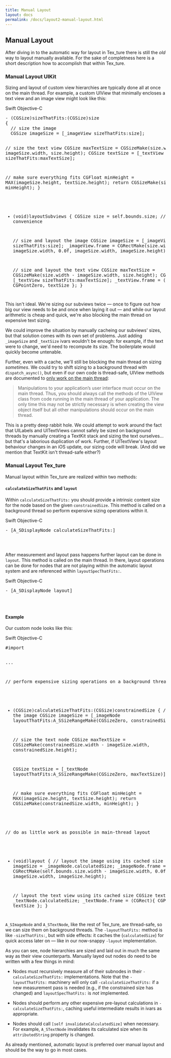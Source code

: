 ```yaml
---
title: Manual Layout
layout: docs
permalink: /docs/layout2-manual-layout.html
---
```


## Manual Layout
After diving in to the automatic way for layout in Tex_ture there is still the _old_ way to layout manually available. For the sake of completness here is a short description how to accomplish that within Tex_ture.

### Manual Layout UIKit

Sizing and layout of custom view hierarchies are typically done all at once on the main thread.  For example, a custom UIView that minimally encloses a text view and an image view might look like this:

<div class = "highlight-group">
<span class="language-toggle">
  <a data-lang="swift" class="swiftButton">Swift</a>
  <a data-lang="objective-c" class = "active objcButton">Objective-C</a>
</span>

<div class = "code">
  <pre lang="objc" class="objcCode">
- (CGSize)sizeThatFits:(CGSize)size
{
  // size the image
  CGSize imageSize = [_imageView sizeThatFits:size];

  // size the text view
  CGSize maxTextSize = CGSizeMake(size.width - imageSize.width, size.height);
  CGSize textSize = [_textView sizeThatFits:maxTextSize];

  // make sure everything fits
  CGFloat minHeight = MAX(imageSize.height, textSize.height);
  return CGSizeMake(size.width, minHeight);
}

- (void)layoutSubviews
{
  CGSize size = self.bounds.size; // convenience

  // size and layout the image
  CGSize imageSize = [_imageView sizeThatFits:size];
  _imageView.frame = CGRectMake(size.width - imageSize.width, 0.0f,
                                imageSize.width, imageSize.height);

  // size and layout the text view
  CGSize maxTextSize = CGSizeMake(size.width - imageSize.width, size.height);
  CGSize textSize = [_textView sizeThatFits:maxTextSize];
  _textView.frame = (CGRect){ CGPointZero, textSize };
}
  </pre>

  <pre lang="swift" class = "swiftCode hidden">
  </pre>
</div>
</div>

This isn't ideal.  We're sizing our subviews twice &mdash; once to figure out how big our view needs to be and once when laying it out &mdash; and while our layout arithmetic is cheap and quick, we're also blocking the main thread on expensive text sizing.

We could improve the situation by manually cacheing our subviews' sizes, but that solution comes with its own set of problems.  Just adding `_imageSize` and `_textSize` ivars wouldn't be enough:  for example, if the text were to change, we'd need to recompute its size.  The boilerplate would quickly become untenable.

Further, even with a cache, we'll still be blocking the main thread on sizing *sometimes*.  We could try to shift sizing to a background thread with `dispatch_async()`, but even if our own code is thread-safe, UIView methods are documented to [only work on the main thread](https://developer.apple.com/library/ios/documentation/UIKit/Reference/UIView_Class/index.html):

> Manipulations to your application’s user interface must occur on the main
> thread. Thus, you should always call the methods of the UIView class from
> code running in the main thread of your application. The only time this may
> not be strictly necessary is when creating the view object itself but all
> other manipulations should occur on the main thread.

This is a pretty deep rabbit hole.  We could attempt to work around the fact that UILabels and UITextViews cannot safely be sized on background threads by manually creating a TextKit stack and sizing the text ourselves... but that's a laborious duplication of work.  Further, if UITextView's layout behaviour changes in an iOS update, our sizing code will break.  (And did we mention that TextKit isn't thread-safe either?)

### Manual Layout Tex_ture

Manual layout within Tex_ture are realized within two methods:

#### `calculateSizeThatFits` and `layout`

Within `calculateSizeThatFits:` you should provide a intrinsic content size for the node based on the given `constrainedSize`. This method is called on a background thread so perform expensive sizing operations within it.

<div class = "highlight-group">
<span class="language-toggle">
  <a data-lang="swift" class="swiftButton">Swift</a>
  <a data-lang="objective-c" class = "active objcButton">Objective-C</a>
</span>

<div class = "code">
  <pre lang="objc" class="objcCode">
- [A_SDisplayNode calculateSizeThatFits:]
  </pre>

  <pre lang="swift" class = "swiftCode hidden">
  </pre>
</div>
</div>

After measurement and layout pass happens further layout can be done in `layout`. This method is called on the main thread. In there, layout operations can be done for nodes that are not playing within the automatic layout system and are referenced within `layoutSpecThatFits:`.

<div class = "highlight-group">
<span class="language-toggle">
  <a data-lang="swift" class="swiftButton">Swift</a>
  <a data-lang="objective-c" class = "active objcButton">Objective-C</a>
</span>

<div class = "code">
  <pre lang="objc" class="objcCode">
- [A_SDisplayNode layout]
  </pre>

  <pre lang="swift" class = "swiftCode hidden">
  </pre>
</div>
</div>

#### Example
Our custom node looks like this:

<div class = "highlight-group">
<span class="language-toggle">
  <a data-lang="swift" class="swiftButton">Swift</a>
  <a data-lang="objective-c" class = "active objcButton">Objective-C</a>
</span>

<div class = "code">
  <pre lang="objc" class="objcCode">
#import <Async_DisplayKit/Async_DisplayKit+Subclasses.h>

...

// perform expensive sizing operations on a background thread
- (CGSize)calculateSizeThatFits:(CGSize)constrainedSize
{
  // size the image
  CGSize imageSize = [_imageNode layoutThatFits:A_SSizeRangeMake(CGSizeZero, constrainedSize)].size;

  // size the text node
  CGSize maxTextSize = CGSizeMake(constrainedSize.width - imageSize.width,
                                  constrainedSize.height);

  CGSize textSize = [_textNode layoutThatFits:A_SSizeRangeMake(CGSizeZero, maxTextSize)].size;

  // make sure everything fits
  CGFloat minHeight = MAX(imageSize.height, textSize.height);
  return CGSizeMake(constrainedSize.width, minHeight);
}

// do as little work as possible in main-thread layout
- (void)layout
{
  // layout the image using its cached size
  CGSize imageSize = _imageNode.calculatedSize;
  _imageNode.frame = CGRectMake(self.bounds.size.width - imageSize.width, 0.0f,
                                imageSize.width, imageSize.height);

  // layout the text view using its cached size
  CGSize textSize = _textNode.calculatedSize;
  _textNode.frame = (CGRect){ CGPointZero, textSize };
}
  </pre>

  <pre lang="swift" class = "swiftCode hidden">
  </pre>
</div>
</div>

`A_SImageNode` and `A_STextNode`, like the rest of Tex_ture, are thread-safe, so we can size them on background threads.  The `-layoutThatFits:` method is like `-sizeThatFits:`, but with side effects:  it caches the (`calculatedSize`) for quick access later on &mdash; like in our now-snappy `-layout` implementation.

As you can see, node hierarchies are sized and laid out in much the same way as their view counterparts.  Manually layed out nodes do need to be written with a few things in mind:

* Nodes must recursively measure all of their subnodes in their `-calculateSizeThatFits:` implementations.  Note that the `-layoutThatFits:` machinery will only call `-calculateSizeThatFits:` if a new measurement pass is needed (e.g., if the constrained size has changed) and `layoutSpecThatFits:` is *not* implemented.

* Nodes should perform any other expensive pre-layout calculations in `-calculateSizeThatFits:`, caching useful intermediate results in ivars as appropriate.

* Nodes should call `[self invalidateCalculatedSize]` when necessary.  For example, `A_STextNode` invalidates its calculated size when its `attributedString` property is changed.

As already mentioned, automatic layout is preferred over manual layout and should be the way to go in most cases.